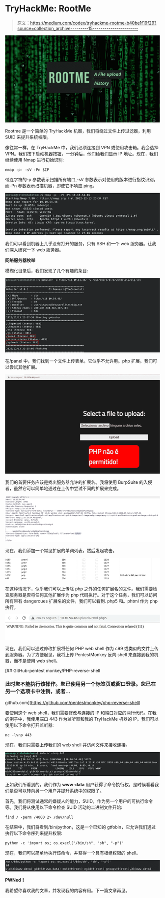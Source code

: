 # TryHackMe: RootMe

> 原文：<https://medium.com/codex/tryhackme-rootme-b40be1f19f29?source=collection_archive---------15----------------------->

![](img/df88611cd11d1e0ddba62d8f2d6de1d7.png)

Rootme 是一个简单的 TryHackMe 机器，我们将绕过文件上传过滤器，利用 SUID 来提升系统权限。

像往常一样，在 TryHackMe 中，我们必须连接到 VPN 或使用攻击箱。我会选择 VPN。我们按下启动机器按钮，一分钟后，他们给我们显示 IP 地址。现在，我们继续使用 Nmap 进行初始识别:

```
nmap -p- -sV -Pn $IP
```

带连字符的-p 参数表示扫描所有端口,-sV 参数表示对使用的版本进行指纹识别，而-Pn 参数表示扫描机器，即使它不响应 ping。

![](img/0c6f549143c69c2dd1a6235f7ca56778.png)

我们可以看到机器上几乎没有打开的服务，只有 SSH 和一个 web 服务器。让我们深入研究一下 web 服务器。

**网络服务器枚举**

模糊化目录后，我们发现了几个有趣的条目:

![](img/36ed373257e41bc6258c1faeb1c32573.png)

在/panel 中，我们找到一个文件上传表单。它似乎不允许用。php 扩展。我们可以尝试其他扩展。

![](img/0c5ac3b70c6cae0135006aa49570b73e.png)

我们的首要任务应该是找出服务器允许的扩展名。我将使用 BurpSuite 的入侵者，虽然它可以简单地通过在上传中尝试不同的扩展来完成。

![](img/24cfb9e2fa61f502b0b97183d7fefb91.png)

现在，我们添加一个常见扩展的单词列表，然后发起攻击。

![](img/83cc94614f5b5fd7967b8243b70af8ba.png)

在这种情况下，似乎我们可以上传除 php 之外的任何扩展名的文件。我们需要检查服务器是否将任何其他扩展作为 php 代码执行。对于这个任务，我们可以访问所有带有 dangeroues 扩展名的文件，我们可以看到. php5 和。phtml 作为 php 执行。

![](img/0642ea178f764aeab3731348f31ccfc7.png)

现在，我们可以通过修改扩展将任何 PHP web shell 作为 c99 或类似的文件上传到服务器。为了方便起见，我将上传 PentestMonkey 反向 shell 来连接到我的机器，而不是使用 web shell。

[](https://github.com/pentestmonkey/php-reverse-shell) [## GitHub-pentest monkey/PHP-reverse-shell

### 此时您不能执行该操作。您已使用另一个标签页或窗口登录。您已在另一个选项卡中注销，或者…

github.com](https://github.com/pentestmonkey/php-reverse-shell) 

要使用这个 web shell，我们需要修改与连接的 IP 和端口对应的两行代码。在我的例子中，我使用端口 443 作为监听器和我的 TryHackMe 机器的 IP。我们可以使用以下命令打开监听器:

```
nc -lvnp 443
```

现在，我们只需要上传我们的 web shell 并访问文件来接收连接。

![](img/ef3ec241567b3df39e83c38a3d793093.png)

正如我们所看到的，我们作为 **www-data** 用户获得了命令执行权。是时候看看我们是否可以转向另一个用户并提升系统中的权限了。

首先，我们将测试通常的嫌疑人的能力，SUID，作为另一个用户的可执行命令等。我们将从使用以下命令检查 SUID 活动的二进制文件开始:

```
find / -perm /4000 2> /dev/null
```

在结果中，我们将看到/bin/python，这是一个已知的 gtfobin，它允许我们通过执行以下命令序列来提升权限:

```
python -c 'import os; os.execl("/bin/sh", "sh", "-p")'
```

现在，我们可以简单地执行该命令，并获得一个具有根组权限的 shell。

![](img/12bb0a10ad22459ba08b613443b713dd.png)

**PWNed！**

我希望你喜欢我的文章，并发现我的内容有用。下一篇文章再见。